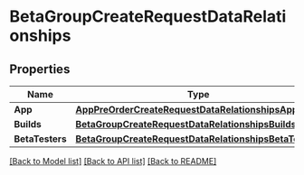 # BetaGroupCreateRequestDataRelationships

## Properties

Name | Type | Description | Notes
------------ | ------------- | ------------- | -------------
**App** | [**AppPreOrderCreateRequestDataRelationshipsApp**](AppPreOrderCreateRequest_data_relationships_app.md) |  | 
**Builds** | [**BetaGroupCreateRequestDataRelationshipsBuilds**](BetaGroupCreateRequest_data_relationships_builds.md) |  | [optional] 
**BetaTesters** | [**BetaGroupCreateRequestDataRelationshipsBetaTesters**](BetaGroupCreateRequest_data_relationships_betaTesters.md) |  | [optional] 

[[Back to Model list]](../README.md#documentation-for-models) [[Back to API list]](../README.md#documentation-for-api-endpoints) [[Back to README]](../README.md)



